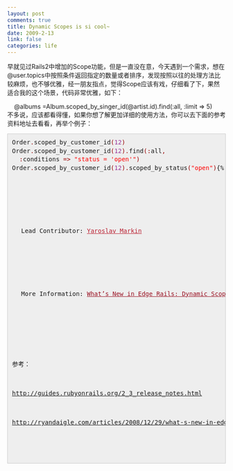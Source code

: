 ```yaml
--- 
layout: post
comments: true
title: Dynamic Scopes is si cool~
date: 2009-2-13
link: false
categories: life
---
```

<p>早就见过Rails2中增加的Scope功能，但是一直没在意，今天遇到一个需求，想在@user.topics中按照条件返回指定的数量或者排序，发现按照以往的处理方法比较麻烦，也不够优雅，经一朋友指点，觉得Scope应该有戏，仔细看了下，果然适合我的这个场景，代码非常优雅，如下：</p>
<p>&nbsp;&nbsp;&nbsp; @albums =Album.scoped_by_singer_id(@artist.id).find(:all, :limit =&gt; 5)<br />
不多说，应该都看得懂，如果你想了解更加详细的使用方法，你可以去下面的参考资料地址去看看，再举个例子：</p>
<p><span style="border-collapse: separate; color: rgb(51, 51, 51); font-family: verdana; font-size: 13px; font-style: normal; font-variant: normal; font-weight: normal; letter-spacing: normal; line-height: 21px; orphans: 2; text-align: left; text-indent: 0px; text-transform: none; white-space: normal; widows: 2; word-spacing: 0px;" class="Apple-style-span">
<pre style="border: 1px solid rgb(204, 204, 204); margin: 0px 0px 10px; padding: 10px; overflow: auto; background-color: rgb(238, 238, 238); line-height: 1.4em;"><tt style="border-width: 0px; margin: 0px; padding: 0px; background-image: none;">Order<span style="margin: 0px; padding: 0px; color: rgb(153, 0, 0);">.</span>scoped_by_customer_id<span style="margin: 0px; padding: 0px; color: rgb(153, 0, 0);">(</span><span style="margin: 0px; padding: 0px; color: rgb(153, 51, 153);">12</span><span style="margin: 0px; padding: 0px; color: rgb(153, 0, 0);">)</span><br />Order<span style="margin: 0px; padding: 0px; color: rgb(153, 0, 0);">.</span>scoped_by_customer_id<span style="margin: 0px; padding: 0px; color: rgb(153, 0, 0);">(</span><span style="margin: 0px; padding: 0px; color: rgb(153, 51, 153);">12</span><span style="margin: 0px; padding: 0px; color: rgb(153, 0, 0);">).</span>find<span style="margin: 0px; padding: 0px; color: rgb(153, 0, 0);">(:</span>all<span style="margin: 0px; padding: 0px; color: rgb(153, 0, 0);">,</span><br />  <span style="margin: 0px; padding: 0px; color: rgb(153, 0, 0);">:</span>conditions <span style="margin: 0px; padding: 0px; color: rgb(153, 0, 0);">=&gt;</span> <span style="margin: 0px; padding: 0px; color: rgb(255, 0, 0);">&quot;status = 'open'&quot;</span><span style="margin: 0px; padding: 0px; color: rgb(153, 0, 0);">)</span><br />Order<span style="margin: 0px; padding: 0px; color: rgb(153, 0, 0);">.</span>scoped_by_customer_id<span style="margin: 0px; padding: 0px; color: rgb(153, 0, 0);">(</span><span style="margin: 0px; padding: 0px; color: rgb(153, 51, 153);">12</span><span style="margin: 0px; padding: 0px; color: rgb(153, 0, 0);">).</span>scoped_by_status<span style="margin: 0px; padding: 0px; color: rgb(153, 0, 0);">(</span><span style="margin: 0px; padding: 0px; color: rgb(255, 0, 0);">&quot;open&quot;</span><span style="margin: 0px; padding: 0px; color: rgb(153, 0, 0);">)</span></tt>{% endcodeblock %}
</span></p>
<p><span style="border-collapse: separate; color: rgb(51, 51, 51); font-family: verdana; font-size: 13px; font-style: normal; font-variant: normal; font-weight: normal; letter-spacing: normal; line-height: 21px; orphans: 2; text-align: left; text-indent: 0px; text-transform: none; white-space: normal; widows: 2; word-spacing: 0px;" class="Apple-style-span">
<ul style="margin: 1em 0px 10px; padding: 0px; list-style-type: none;">
    <li style="margin: 0px 0px 0px 0.5em; padding: 0px 0px 0px 1em; background-image: url(http://guides.rubyonrails.org/images/bullet.gif); background-repeat: no-repeat; background-position: 0px 0.55em;">
    <p style="margin: 0px 0px 0.5em; padding: 0px;">Lead Contributor:<span class="Apple-converted-space">&nbsp;</span><a style="margin: 0px; padding: 0px; color: rgb(187, 34, 51);" href="http://evilmartians.com/">Yaroslav Markin</a></p>
    </li>
    <li style="margin: 0px 0px 0px 0.5em; padding: 0px 0px 0px 1em; background-image: url(http://guides.rubyonrails.org/images/bullet.gif); background-repeat: no-repeat; background-position: 0px 0.55em;">
    <p style="margin: 0px 0px 0.5em; padding: 0px;">More Information:<span class="Apple-converted-space">&nbsp;</span><a style="margin: 0px; padding: 0px; color: rgb(153, 17, 34);" href="http://ryandaigle.com/articles/2008/12/29/what-s-new-in-edge-rails-dynamic-scope-methods">What&rsquo;s New in Edge Rails: Dynamic Scope Methods</a>.</p>
    </li>
</ul>
</span></p>
<p>参考：</p>
<p><a href="http://guides.rubyonrails.org/2_3_release_notes.html">http://guides.rubyonrails.org/2_3_release_notes.html</a></p>
<p><a href="http://ryandaigle.com/articles/2008/12/29/what-s-new-in-edge-rails-dynamic-scope-methods">http://ryandaigle.com/articles/2008/12/29/what-s-new-in-edge-rails-dynamic-scope-methods</a></p>
